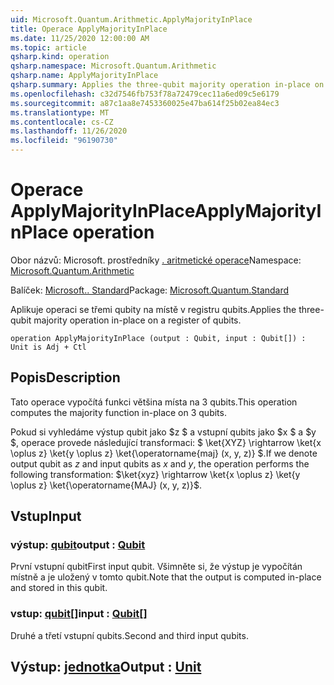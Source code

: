 ```yaml
---
uid: Microsoft.Quantum.Arithmetic.ApplyMajorityInPlace
title: Operace ApplyMajorityInPlace
ms.date: 11/25/2020 12:00:00 AM
ms.topic: article
qsharp.kind: operation
qsharp.namespace: Microsoft.Quantum.Arithmetic
qsharp.name: ApplyMajorityInPlace
qsharp.summary: Applies the three-qubit majority operation in-place on a register of qubits.
ms.openlocfilehash: c32d7546fb753f78a72479cec11a6ed09c5e6179
ms.sourcegitcommit: a87c1aa8e7453360025e47ba614f25b02ea84ec3
ms.translationtype: MT
ms.contentlocale: cs-CZ
ms.lasthandoff: 11/26/2020
ms.locfileid: "96190730"
---
```

# <a name="applymajorityinplace-operation"></a><span data-ttu-id="002b8-102">Operace ApplyMajorityInPlace</span><span class="sxs-lookup"><span data-stu-id="002b8-102">ApplyMajorityInPlace operation</span></span>

<span data-ttu-id="002b8-103">Obor názvů: Microsoft. prostředníky [. aritmetické operace](xref:Microsoft.Quantum.Arithmetic)</span><span class="sxs-lookup"><span data-stu-id="002b8-103">Namespace: [Microsoft.Quantum.Arithmetic](xref:Microsoft.Quantum.Arithmetic)</span></span>

<span data-ttu-id="002b8-104">Balíček: [Microsoft.. Standard](https://nuget.org/packages/Microsoft.Quantum.Standard)</span><span class="sxs-lookup"><span data-stu-id="002b8-104">Package: [Microsoft.Quantum.Standard](https://nuget.org/packages/Microsoft.Quantum.Standard)</span></span>


<span data-ttu-id="002b8-105">Aplikuje operaci se třemi qubity na místě v registru qubits.</span><span class="sxs-lookup"><span data-stu-id="002b8-105">Applies the three-qubit majority operation in-place on a register of qubits.</span></span>

```qsharp
operation ApplyMajorityInPlace (output : Qubit, input : Qubit[]) : Unit is Adj + Ctl
```


## <a name="description"></a><span data-ttu-id="002b8-106">Popis</span><span class="sxs-lookup"><span data-stu-id="002b8-106">Description</span></span>

<span data-ttu-id="002b8-107">Tato operace vypočítá funkci většina místa na 3 qubits.</span><span class="sxs-lookup"><span data-stu-id="002b8-107">This operation computes the majority function in-place on 3 qubits.</span></span>

<span data-ttu-id="002b8-108">Pokud si vyhledáme výstup qubit jako $z $ a vstupní qubits jako $x $ a $y $, operace provede následující transformaci: $ \ket{XYZ} \rightarrow \ket{x \oplus z} \ket{y \oplus z} \ket{\operatorname{maj} (x, y, z)} $.</span><span class="sxs-lookup"><span data-stu-id="002b8-108">If we denote output qubit as $z$ and input qubits as $x$ and $y$, the operation performs the following transformation: $\ket{xyz} \rightarrow \ket{x \oplus z} \ket{y \oplus z} \ket{\operatorname{MAJ} (x, y, z)}$.</span></span>

## <a name="input"></a><span data-ttu-id="002b8-109">Vstup</span><span class="sxs-lookup"><span data-stu-id="002b8-109">Input</span></span>

### <a name="output--qubit"></a><span data-ttu-id="002b8-110">výstup: [qubit](xref:microsoft.quantum.lang-ref.qubit)</span><span class="sxs-lookup"><span data-stu-id="002b8-110">output : [Qubit](xref:microsoft.quantum.lang-ref.qubit)</span></span>

<span data-ttu-id="002b8-111">První vstupní qubit</span><span class="sxs-lookup"><span data-stu-id="002b8-111">First input qubit.</span></span> <span data-ttu-id="002b8-112">Všimněte si, že výstup je vypočítán místně a je uložený v tomto qubit.</span><span class="sxs-lookup"><span data-stu-id="002b8-112">Note that the output is computed in-place and stored in this qubit.</span></span>


### <a name="input--qubit"></a><span data-ttu-id="002b8-113">vstup: [qubit](xref:microsoft.quantum.lang-ref.qubit)[]</span><span class="sxs-lookup"><span data-stu-id="002b8-113">input : [Qubit](xref:microsoft.quantum.lang-ref.qubit)[]</span></span>

<span data-ttu-id="002b8-114">Druhé a třetí vstupní qubits.</span><span class="sxs-lookup"><span data-stu-id="002b8-114">Second and third input qubits.</span></span>



## <a name="output--unit"></a><span data-ttu-id="002b8-115">Výstup: [jednotka](xref:microsoft.quantum.lang-ref.unit)</span><span class="sxs-lookup"><span data-stu-id="002b8-115">Output : [Unit](xref:microsoft.quantum.lang-ref.unit)</span></span>

